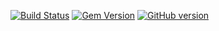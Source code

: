 [![Build Status](https://travis-ci.org/artemave/37-pieces-of-flair.png)](https://travis-ci.org/artemave/37-pieces-of-flair)
[![Gem Version](https://badge.fury.io/rb/37-pieces-of-flair.png)](http://badge.fury.io/rb/37-pieces-of-flair)
[![GitHub version](https://badge.fury.io/gh/artemave%2F37-pieces-of-flair.png)](http://badge.fury.io/gh/artemave%2F37-pieces-of-flair)
